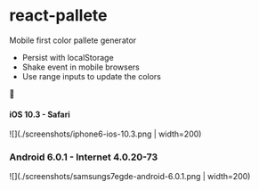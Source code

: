 # react-pallete

Mobile first color pallete generator

- Persist with localStorage
- Shake event in mobile browsers
- Use range inputs to update the colors

🎉

#### iOS 10.3 - Safari

![](./screenshots/iphone6-ios-10.3.png | width=200)

### Android 6.0.1 - Internet 4.0.20-73

![](./screenshots/samsungs7egde-android-6.0.1.png | width=200)
